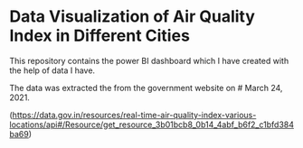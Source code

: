 # Data Visualization of Air Quality Index in Different Cities

  This repository contains the power BI dashboard which I have created with the help of data I have.
  
  The data was extracted the from the government website on # March 24, 2021.
  
  (https://data.gov.in/resources/real-time-air-quality-index-various-locations/api#/Resource/get_resource_3b01bcb8_0b14_4abf_b6f2_c1bfd384ba69)

